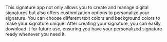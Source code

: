 This signature app not only allows you to create and manage digital signatures but also offers customization options to personalize your signature. You can choose different text colors and background colors to make your signature unique. After creating your signature, you can easily download it for future use, ensuring you have your personalized signature ready whenever you need it.
